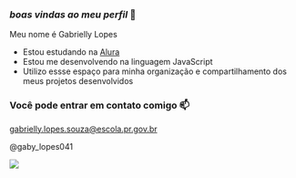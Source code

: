 ### *boas vindas ao meu perfil* 🤍

Meu nome é Gabrielly Lopes 

-  Estou estudando na [Alura](https://www.alura.com.br)
-  Estou me desenvolvendo na linguagem JavaScript
-  Utilizo essse espaço para minha organização e compartilhamento dos meus projetos desenvolvidos

### Você pode entrar em contato comigo 📫

gabrielly.lopes.souza@escola.pr.gov.br

@gaby_lopes041

![](https://media.tenor.com/AYA4KCRA68EAAAAM/kalp-heart.gif)
